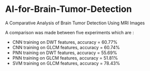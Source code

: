 # AI-for-Brain-Tumor-Detection
A Comparative Analysis of Brain Tumor Detection Using MRI Images

A comparison was made between five experiments which are :
- CNN training on DWT features, accuracy = 60.77%
- CNN training on GLCM features, accuracy = 60.74%
- PNN training on DWT features, accuracy = 55.69%
- PNN training on GLCM features, accuracy = 51.81%
- SVM training on GLCM features, accuracy = 78.43%

